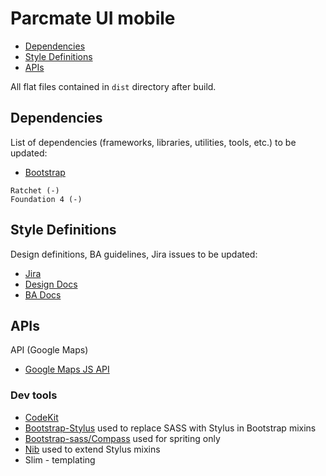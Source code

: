 # Parcmate UI mobile

- [Dependencies](#dependencies)
- [Style Definitions](#style-definitions)
- [APIs](#apis)

All flat files contained in ``dist`` directory after build.

## Dependencies

List of dependencies (frameworks, libraries, utilities, tools, etc.) to
be updated:

- [Bootstrap](http://getbootstrap.com/)

```
Ratchet (-)
Foundation 4 (-)
```

## Style Definitions

Design definitions, BA guidelines, Jira issues to be updated:

- [Jira](https://parcmate.atlassian.net/)
- [Design
  Docs](https://drive.google.com/folderview?id=0BxWzKe8reunNNS1tc2FBWkg3ckU&usp=drive_web&ddrp=1#)
- [BA
  Docs](https://drive.google.com/folderview?id=0Byz8qH47fbeFflFfemlqY1VsaUhsWnR5MldfT2hGeU9FMkRCWjJwQ2lyejcwLWo4cWZrdTA&usp=drive_web&ddrp=1)

## APIs

API (Google Maps)

- [Google Maps JS
API](https://developers.google.com/maps/documentation/javascript/)

### Dev tools

- [CodeKit](http://incident57.com/codekit/)
- [Bootstrap-Stylus](https://github.com/maxmx/bootstrap-stylus/) used to
  replace SASS with Stylus in Bootstrap mixins
- [Bootstrap-sass/Compass](https://github.com/twbs/bootstrap-sass/) used
  for spriting only
- [Nib](http://tj.github.io/nib/) used to extend Stylus mixins
- Slim - templating
